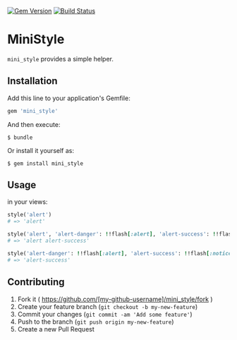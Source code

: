 [![Gem Version](https://badge.fury.io/rb/mini_style.svg)](http://badge.fury.io/rb/mini_style)
[![Build Status](https://travis-ci.org/sinsoku/mini_style.svg?branch=master)](https://travis-ci.org/sinsoku/mini_style)

# MiniStyle

`mini_style` provides a simple helper.

## Installation

Add this line to your application's Gemfile:

```ruby
gem 'mini_style'
```

And then execute:

    $ bundle

Or install it yourself as:

    $ gem install mini_style

## Usage

in your views:

```ruby
style('alert')
# => 'alert'
```

```ruby
style('alert', 'alert-danger': !!flash[:alert], 'alert-success': !!flash[:notice])
# => 'alert alert-success'
```

```ruby
style('alert-danger': !!flash[:alert], 'alert-success': !!flash[:notice])
# => 'alert-success'
```


## Contributing

1. Fork it ( https://github.com/[my-github-username]/mini_style/fork )
2. Create your feature branch (`git checkout -b my-new-feature`)
3. Commit your changes (`git commit -am 'Add some feature'`)
4. Push to the branch (`git push origin my-new-feature`)
5. Create a new Pull Request
